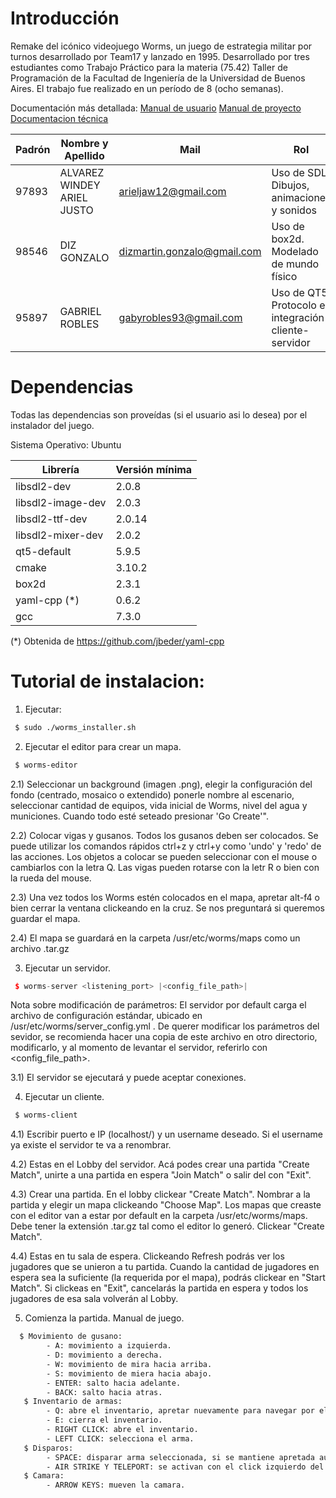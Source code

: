 # Introducción
Remake del icónico videojuego Worms, un juego de estrategia militar por turnos desarrollado por Team17 y lanzado en 1995.
Desarrollado por tres estudiantes como Trabajo Práctico para la materia (75.42) Taller de Programación de la Facultad de Ingeniería de la Universidad de Buenos Aires. El trabajo fue realizado en un período de 8 (ocho semanas).

Documentación más detallada:
[Manual de usuario](https://github.com/gabyrobles93/tp-final-taller/blob/master/documentation/Manual_de_usuario.pdf)
[Manual de proyecto](https://github.com/gabyrobles93/tp-final-taller/blob/master/documentation/Manual_de_proyecto.pdf)
[Documentacion técnica](https://github.com/gabyrobles93/tp-final-taller/blob/master/documentation/Documentaci%C3%B3n_t%C3%A9cnica.pdf)

| Padrón | Nombre y Apellido         | Mail | Rol |
|--------|---------------------------| ------ | ----- |
| 97893 | ALVAREZ WINDEY ARIEL JUSTO | arieljaw12@gmail.com | Uso de SDL. Dibujos, animaciones y sonidos |
| 98546 | DIZ GONZALO                | dizmartin.gonzalo@gmail.com | Uso de box2d. Modelado de mundo físico |
| 95897 | GABRIEL ROBLES             | gabyrobles93@gmail.com | Uso de QT5. Protocolo e integración cliente-servidor |

# Dependencias
Todas las dependencias son proveídas (si el usuario asi lo desea) por el instalador del juego.

Sistema Operativo: Ubuntu

| Librería | Versión mínima         |
|--------|---------------------------|
| libsdl2-dev | 2.0.8 |
| libsdl2-image-dev | 2.0.3 |
| libsdl2-ttf-dev | 2.0.14  |
| libsdl2-mixer-dev | 2.0.2 |
| qt5-default | 5.9.5 |
| cmake | 3.10.2 |
| box2d | 2.3.1 |
| yaml-cpp (*) | 0.6.2|
| gcc | 7.3.0 |

(*) Obtenida de https://github.com/jbeder/yaml-cpp

# Tutorial de instalacion:

1) Ejecutar:
```bash
 $ sudo ./worms_installer.sh
```
2) Ejecutar el editor para crear un mapa.
```bash
 $ worms-editor
```
2.1) Seleccionar un background (imagen .png), elegir la configuración del fondo (centrado, mosaico o extendido) ponerle nombre al escenario, seleccionar cantidad de equipos, vida inicial de Worms, nivel del agua y municiones. Cuando todo esté seteado presionar 'Go Create'".
   
   2.2) Colocar vigas y gusanos. Todos los gusanos deben ser colocados. Se puede utilizar los comandos rápidos ctrl+z y ctrl+y como 'undo' y 'redo' de las acciones. Los objetos a colocar se pueden seleccionar con el mouse o cambiarlos con la letra Q. Las vigas pueden rotarse con la letr R o bien con la rueda del mouse.
   
   2.3) Una vez todos los Worms estén colocados en el mapa, apretar alt-f4 o bien cerrar la ventana clickeando en la cruz. Se nos preguntará si queremos guardar el mapa.
   
   2.4) El mapa se guardará en la carpeta /usr/etc/worms/maps como un archivo .tar.gz

3) Ejecutar un servidor.

```c++
 $ worms-server <listening_port> |<config_file_path>|
```
 Nota sobre modificación de parámetros: El servidor por default carga el archivo de configuración estándar, ubicado en /usr/etc/worms/server_config.yml . De querer modificar los parámetros del sevidor, se recomienda hacer una copia de este archivo en otro directorio, modificarlo, y al momento de levantar el servidor, referirlo con <config_file_path>.
 
   3.1) El servidor se ejecutará y puede aceptar conexiones.

4) Ejecutar un cliente.
```bash
 $ worms-client
```
   4.1) Escribir puerto e IP (localhost/<port>) y un username deseado. Si el username ya existe el servidor te va a renombrar.
 
   4.2) Estas en el Lobby del servidor. Acá podes crear una partida "Create Match", unirte a una partida en espera "Join Match" o salir del con "Exit".
  
   4.3) Crear una partida. En el lobby clickear "Create Match". Nombrar a la partida y elegir un mapa clickeando "Choose Map". Los mapas que creaste con el editor van a estar por default en la carpeta /usr/etc/worms/maps. Debe tener la extensión .tar.gz tal como el editor lo generó. Clickear "Create Match".

   4.4) Estas en tu sala de espera. Clickeando Refresh podrás ver los jugadores que se unieron a tu partida. Cuando la cantidad de jugadores en espera sea la suficiente (la requerida por el mapa), podrás clickear en "Start Match". Si clickeas en "Exit", cancelarás la partida en espera y todos los jugadores de esa sala volverán al Lobby.
   
5) Comienza la partida. Manual de juego.
```bash
  $ Movimiento de gusano: 
        - A: movimiento a izquierda.
        - D: movimiento a derecha.
        - W: movimiento de mira hacia arriba.
        - S: movimiento de miera hacia abajo.
        - ENTER: salto hacia adelante.
        - BACK: salto hacia atras.
   $ Inventario de armas:
        - Q: abre el inventario, apretar nuevamente para navegar por el.
        - E: cierra el inventario.
        - RIGHT CLICK: abre el inventario.
        - LEFT CLICK: selecciona el arma.
   $ Disparos:
        - SPACE: disparar arma seleccionada, si se mantiene apretada aumenta la potencia de tiro
        - AIR STRIKE Y TELEPORT: se activan con el click izquierdo del mouse.
   $ Camara:
        - ARROW KEYS: mueven la camara.
```

